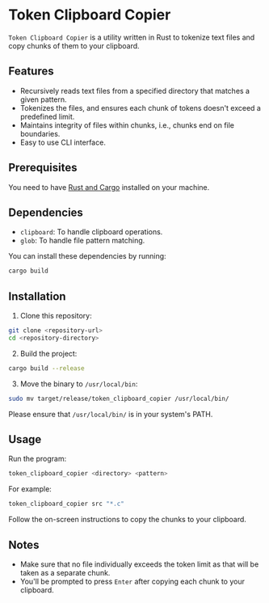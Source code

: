 # Token Clipboard Copier

`Token Clipboard Copier` is a utility written in Rust to tokenize text files and copy chunks of them to your clipboard.

## Features
- Recursively reads text files from a specified directory that matches a given pattern.
- Tokenizes the files, and ensures each chunk of tokens doesn't exceed a predefined limit.
- Maintains integrity of files within chunks, i.e., chunks end on file boundaries.
- Easy to use CLI interface.

## Prerequisites
You need to have [Rust and Cargo](https://rustup.rs/) installed on your machine.

## Dependencies
- `clipboard`: To handle clipboard operations.
- `glob`: To handle file pattern matching.

You can install these dependencies by running:
```bash
cargo build
```

## Installation

1. Clone this repository:
```bash
git clone <repository-url>
cd <repository-directory>
```

2. Build the project:
```bash
cargo build --release
```

3. Move the binary to `/usr/local/bin`:
```bash
sudo mv target/release/token_clipboard_copier /usr/local/bin/
```
Please ensure that `/usr/local/bin/` is in your system's PATH.

## Usage

Run the program:
```bash
token_clipboard_copier <directory> <pattern>
```
For example:
```bash
token_clipboard_copier src "*.c"
```

Follow the on-screen instructions to copy the chunks to your clipboard.

## Notes
- Make sure that no file individually exceeds the token limit as that will be taken as a separate chunk.
- You'll be prompted to press `Enter` after copying each chunk to your clipboard.
